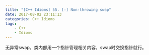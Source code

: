 ```yaml
---
title: "[C++ Idioms] 55. [-] Non-throwing swap"
date: 2017-08-02 23:11:13
categories: C++ Idioms
tags:
    - C++
    - Idioms
---
```

无异常swap。<!--more-->类内部用一个指针管理相关内容，swap时交换指针就行。